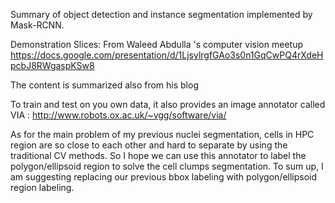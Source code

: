 
Summary of object detection and instance segmentation implemented by Mask-RCNN. 

Demonstration Slices:
From Waleed Abdulla 's computer vision meetup
https://docs.google.com/presentation/d/1LjsylrgfGAo3s0n1GqCwPQ4rXdeHpcbJ8RWgaspKSw8 

The content is summarized also from his blog


To train and test on you own data, it also provides an image annotator called VIA :
http://www.robots.ox.ac.uk/~vgg/software/via/

As for the main problem of my previous nuclei segmentation, cells in HPC region are so close to each other and hard to separate by using the traditional CV methods. So I hope we can use this annotator to label the polygon/ellipsoid region to solve the cell clumps segmentation.
To sum up, I am suggesting replacing our previous bbox labeling with polygon/ellipsoid region labeling.
